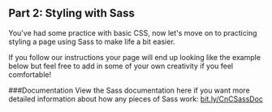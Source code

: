 ## Part 2: Styling with Sass

You've had some practice with basic CSS, now let's move on to practicing styling a page using Sass to make life a bit easier. 

If you follow our instructions your page will end up looking like the example below but feel free to add in some of your own creativity if you feel comfortable!



###Documentation
View the Sass documentation here if you want more detailed information about how any pieces of Sass work: [bit.ly/CnCSassDoc](http://bit.ly/CnCSassDoc) 